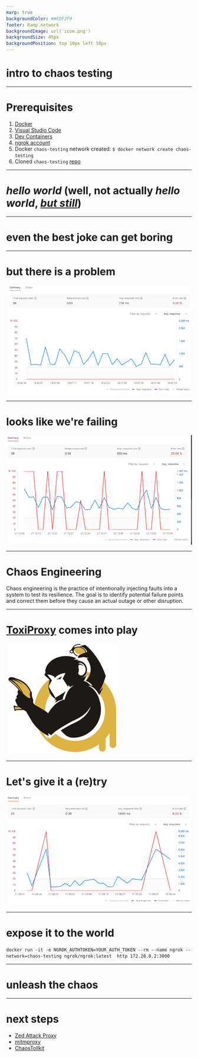 ```yaml
---
marp: true
backgroundColor: ##EDF2F9
footer: Ramp.network
backgroundImage: url('icon.png')
backgroundSize: 45px
backgroundPosition: top 10px left 10px
---
```

# intro to chaos testing
---

# Prerequisites

1. [Docker](https://docs.docker.com/get-docker/) 
2. [Visual Studio Code](https://code.visualstudio.com/download)
3. [Dev Containers](https://marketplace.visualstudio.com/items?itemName=ms-vscode-remote.remote-containers)
4. [ngrok account](https://dashboard.ngrok.com/)
5. Docker `chaos-testing` network created: `$ docker network create chaos-testing`
6. Cloned `chaos-testing` [repo](git@github.com:RampNetwork/chaos-testing.git)
---
# *hello world* (well, not actually *hello world*, *[but still](https://youtu.be/YeMnPyusuBE?t=274)*)


<!-- 
The joke is from Monty Python's "Funniest Joke in the World". 
Luckily, nobody here speaks German, so we are safe 😆
-->
<!-- 
footer: 'branch: main'
-->
---
# even the best joke can get boring

<!-- 
We need to spice up our service, as we are loosing our customers at alarming rate.
-->
<!-- 
footer: 'branch: one_joke_is_not_enough'
-->
---
# but there is a problem
![](jokes_responses.png)
<!-- 
avreage response time is ~700mS. 
But average user gets bored after 750mS, so we're tight.
-->
---
# looks like we're failing
![](errors.png)
<!-- 
Itroducing (aartificial) timeout shows that we have an issue. Question is is it only one, and how can we reproduce it on production.
-->
---
# Chaos Engineering

Chaos engineering is the practice of intentionally injecting faults into a system to test its resilience. 
The goal is to identify potential failure points and correct them before they cause an actual outage or other disruption.

---
# [ToxiProxy](https://github.com/Shopify/toxiproxy) comes into play
![](toxiproxy.png)
<!-- 
Developed by Shopify, Toxiproxy is a framework for simulating network conditions. It's made specifically to work in testing, CI and development environments, supporting deterministic tampering with connections, but with support for randomized chaos and customization.
-->
<!-- 
footer: 'branch: toxiproxy_comes_into_play'
-->
---
# Let's give it a (re)try
![](re-try.png)

<!-- 
We are using axios-retry to fix the situation.
As timeout by default does not trigger retry, we need to make it explicit
  shouldResetTimeout: true,
  retryCondition: (_error) => true
We need to mind if we're not overflooding the system with re-tries, but that's entirely different problem
-->
<!-- 
footer: 'branch: give_it_a_re_try'
-->
---
# expose it to the world
`docker run -it -e NGROK_AUTHTOKEN=YOUR_AUTH_TOKEN --rm --name ngrok --network=chaos-testing ngrok/ngrok:latest  http 172.20.0.2:3000`

<!-- 
Here we are using ngrok to expose our application to the internet. The ip is an actual IP of a running container.
-->
<!--
footer: branch: expose_it_to_the_world
-->
---
# unleash the chaos
<!-- 
Let's play with other toxics, and see if we are resilient. Start with *connection reset by peer*
-->
<!--
footer: branch: unleash_the_chaos
-->
---
# next steps
* [Zed Attack Proxy](https://www.zaproxy.org/)
* [mitmproxy](https://mitmproxy.org/)
* [ChaosTollkit](https://chaostoolkit.org/)
